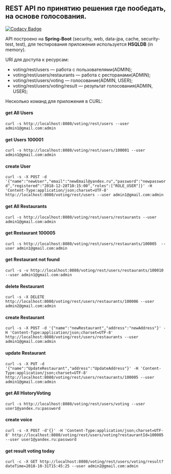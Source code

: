 ## REST API по принятию решения где пообедать, на основе голосования.

[![Codacy Badge](https://api.codacy.com/project/badge/Grade/9ccd9b34efc44c2880db824aa5038e40)](https://app.codacy.com/app/YorikUh/voting?utm_source=github.com&utm_medium=referral&utm_content=uhanovyuriy/voting&utm_campaign=Badge_Grade_Dashboard)

API  построено на  **Spring-Boot** (security, web, data-jpa, cache, security-test, test), для тестирования приложения используется **HSQLDB** (in memory). 

URI для доступа к ресурсам:

- voting/rest/users — работа с пользователями(ADMIN);
- voting/rest/users/restaurants — работа с ресторанами(ADMIN);
- voting/rest/users/voting — голосование(ADMIN, USER);
- voting/rest/users/voting/result — результат голосования(ADMIN, USER);


Несколько команд для приложения в CURL:

#### get All Users
`curl -s http://localhost:8080/voting/rest/users --user admin1@gmail.com:admin`

#### get Users 100001
`curl -s http://localhost:8080/voting/rest/users/100001 --user admin1@gmail.com:admin`

#### create User
`curl -s -X POST -d '{"name":"newUser","email":"newEmail@yandex.ru","password":"newpassword","registered":"2018-12-28T10:15:00","roles":["ROLE_USER"]}' -H 'Content-Type:application/json;charset=UTF-8' http://localhost:8080/voting/rest/users --user admin1@gmail.com:admin`

#### get All Restaurants
`curl -s http://localhost:8080/voting/rest/users/restaurants --user admin1@gmail.com:admin`

#### get Restaurant 100005
`curl -s http://localhost:8080/voting/rest/users/restaurants/100005  --user admin1@gmail.com:admin`

#### get Restaurant not found
`curl -s -v http://localhost:8080/voting/rest/users/restaurants/100010 --user admin1@gmail.com:admin`

#### delete Restaurant
`curl -s -X DELETE http://localhost:8080/voting/rest/users/restaurants/100006 --user admin2@gmail.com:admin`

#### create Restaurant
`curl -s -X POST -d '{"name":"newRestaurant","address":"newAddress"}' -H 'Content-Type:application/json;charset=UTF-8' http://localhost:8080/voting/rest/users/restaurants --user admin1@gmail.com:admin`

#### update Restaurant
`curl -s -X PUT -d '{"name":"UpdateRestaurant","address":"UpdateAddress"}' -H 'Content-Type:application/json;charset=UTF-8' http://localhost:8080/voting/rest/users/restaurants/100005 --user admin1@gmail.com:admin`

#### get All HistoryVoting
`curl -s http://localhost:8080/voting/rest/users/voting --user user1@yandex.ru:password`

#### create voice
`curl -s -X POST -d'{}' -H 'Content-Type:application/json;charset=UTF-8' http://localhost:8080/voting/rest/users/voting?restaurantId=100005 --user user1@yandex.ru:password`

#### get result voting today
`curl -c -X GET http://localhost:8080/voting/rest/users/voting/result?dateTime=2018-10-31T15:45:25 --user admin2@gmail.com:admin`
